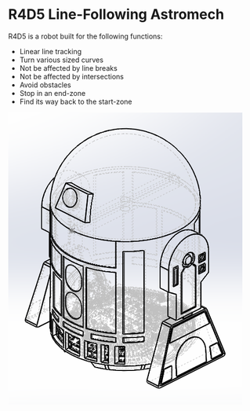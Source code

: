 # R4D5 Line-Following Astromech

R4D5 is a robot built for the following functions:
- Linear line tracking
- Turn various sized curves
- Not be affected by line breaks
- Not be affected by intersections
- Avoid obstacles
- Stop in an end-zone
- Find its way back to the start-zone

![Book logo](/docs/assets/assembly-isometric.png)

